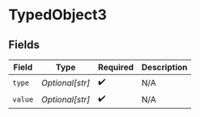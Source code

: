 # TypedObject3


## Fields

| Field              | Type               | Required           | Description        |
| ------------------ | ------------------ | ------------------ | ------------------ |
| `type`             | *Optional[str]*    | :heavy_check_mark: | N/A                |
| `value`            | *Optional[str]*    | :heavy_check_mark: | N/A                |
